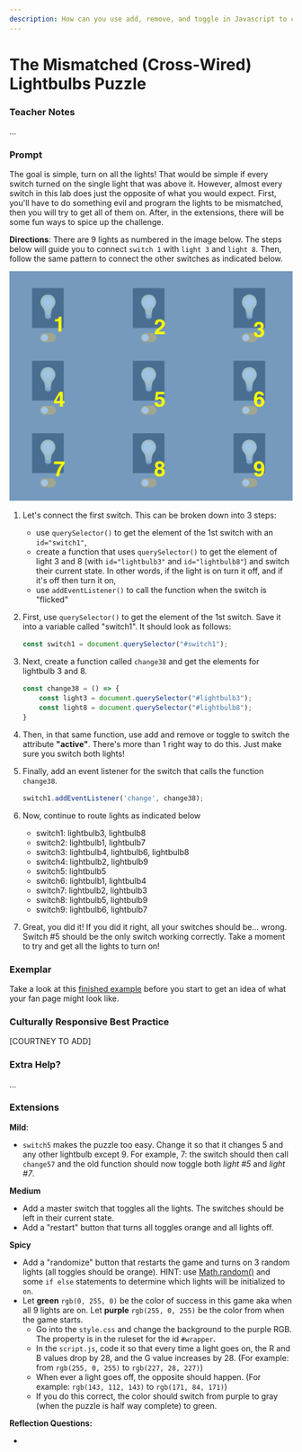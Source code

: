 ```yaml
---
description: How can you use add, remove, and toggle in Javascript to change class and attributes in HTML?
---
```


# The Mismatched (Cross-Wired) Lightbulbs Puzzle

### Teacher Notes

...

### Prompt

The goal is simple, turn on all the lights! That would be simple if every switch turned on the single light that was above it. However, almost every switch in this lab does just the opposite of what you would expect. First, you'll have to do something evil and program the lights to be mismatched, then you will try to get all of them on. After, in the extensions, there will be some fun ways to spice up the challenge. 

**Directions**: There are 9 lights as numbered in the image below. The steps below will guide you to connect `switch 1` with `light 3` and `light 8`. Then, follow the same pattern to connect the other switches as indicated below.

![Numbered layout of lights](./img/grid.png)

1. Let's connect the first switch. This can be broken down into 3 steps:
    - use `querySelector()` to get the element of the 1st switch with an `id="switch1"`,
    - create a function that uses `querySelector()` to get the element of light 3 and 8 (with `id="lightbulb3"` and `id="lightbulb8"`) and switch their current state. In other words, if the light is on turn it off, and if it's off then turn it on,
    - use `addEventListener()` to call the function when the switch is "flicked"

2. First, use `querySelector()` to get the element of the 1st switch.  Save it into a variable called "switch1". It should look as follows:
    ```js
    const switch1 = document.querySelector("#switch1");
    ```

3. Next, create a function called `change38` and get the elements for lightbulb 3 and 8. 
    ```js
    const change38 = () => {
        const light3 = document.querySelector("#lightbulb3");
        const light8 = document.querySelector("#lightbulb8");
    }
    ```
4. Then, in that same function, use add and remove or toggle to switch the attribute **"active"**. There's more than 1 right way to do this. Just make sure you switch both lights!

5. Finally, add an event listener for the switch that calls the function `change38`.
    ```js
    switch1.addEventListener('change', change38);
    ```

6. Now, continue to route lights as indicated below
    - switch1: lightbulb3, lightbulb8
    - switch2: lightbulb1, lightbulb7
    - switch3: lightbulb4, lightbulb6, lightbulb8
    - switch4: lightbulb2, lightbulb9
    - switch5: lightbulb5
    - switch6: lightbulb1, lightbulb4
    - switch7: lightbulb2, lightbulb3
    - switch8: lightbulb5, lightbulb9
    - switch9: lightbulb6, lightbulb7
    
7. Great, you did it! If you did it right, all your switches should be... wrong. Switch #5 should be the only switch working correctly. Take a moment to try and get all the lights to turn on!

### Exemplar

Take a look at this [finished example](./U2LAB4-Exemplar/index.html) before you start to get an idea of what your fan page might look like.

### Culturally Responsive Best Practice

[COURTNEY TO ADD]

### Extra Help?

...

### Extensions

**Mild**:

- `switch5` makes the puzzle too easy. Change it so that it changes 5 and any other lightbulb except 9. For example, 7: the switch should then call `change57` and the old function should now toggle both _light #5_ and _light #7_. 

**Medium**

- Add a master switch that toggles all the lights. The switches should be left in their current state.
- Add a "restart" button that turns all toggles orange and all lights off. 

**Spicy**

- Add a "randomize" button that restarts the game and turns on 3 random lights (all toggles should be orange). HINT: use [Math.random()](https://developer.mozilla.org/en-US/docs/Web/JavaScript/Reference/Global_Objects/Math/random) and some `if else` statements to determine which lights will be initialized to `on`.
- Let **green** `rgb(0, 255, 0)` be the color of success in this game aka when all 9 lights are on. Let **purple** `rgb(255, 0, 255)` be the color from when the game starts. 
    - Go into the `style.css` and change the background to the purple RGB. The property is in the ruleset for the id `#wrapper`.
    - In the `script.js`, code it so that every time a light goes on, the R and B values drop by 28, and the G value increases by 28. (For example: from `rgb(255, 0, 255)` to `rgb(227, 28, 227)`)
    - When ever a light goes off, the opposite should happen. (For example: `rgb(143, 112, 143)` to `rgb(171, 84, 171)`)
    - If you do this correct, the color should switch from purple to gray (when the puzzle is half way complete) to green. 

**Reflection Questions:**

- 
